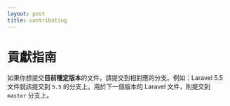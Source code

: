 ```yaml
---
layout: post
title: contributing
---
```

# 貢獻指南

如果你想提交**目前穩定版本**的文件，請提交到相對應的分支。例如：Laravel 5.5 文件就該提交到 `5.5` 的分支上。用於下一個版本的 Laravel 文件，則提交到 `master` 分支上。
